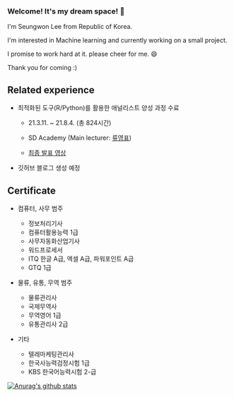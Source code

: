 ### Welcome! It's my dream space! 👋

I'm Seungwon Lee from Republic of Korea.  

I'm interested in Machine learning and currently working on a small project.

I promise to work hard at it. please cheer for me. 😄

Thank you for coming :)


## Related experience 

- 최적화된 도구(R/Python)를 활용한 애널리스트 양성 과정 수료

  - 21.3.11. ~ 21.8.4. (총 824시간)

  - SD Academy (Main lecturer: [류영표](https://github.com/Youngpyoryu))

  - [최종 발표 영상](https://youtu.be/2j4seUgV3-A)

- 깃허브 블로그 생성 예정

## Certificate

- 컴퓨터, 사무 범주
  - 정보처리기사
  - 컴퓨터활용능력 1급
  - 사무자동화산업기사
  - 워드프로세서
  - ITQ 한글 A급, 엑셀 A급, 파워포인트 A급
  - GTQ 1급

- 물류, 유통, 무역 범주
  - 물류관리사
  - 국제무역사
  - 무역영어 1급
  - 유통관리사 2급

- 기타
  - 텔레마케팅관리사
  - 한국사능력검정시험 1급
  - KBS 한국어능력시험 2-급

[![Anurag's github stats](https://github-readme-stats.vercel.app/api?username=LeeSeungWon89)](https://github.com/anuraghazra/github-readme-stats)

